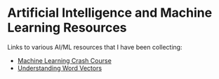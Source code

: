 # Artificial Intelligence and Machine Learning Resources

Links to various AI/ML resources that I have been collecting:

* [Machine Learning Crash Course](https://developers.google.com/machine-learning/crash-course/)
* [Understanding Word Vectors](https://gist.github.com/aparrish/2f562e3737544cf29aaf1af30362f469)
